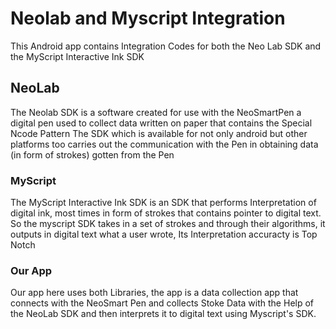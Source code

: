 # Neolab and Myscript Integration

This Android app contains Integration Codes for both the Neo Lab SDK and the MyScript Interactive Ink SDK

## NeoLab
The Neolab SDK is a software created for use with the NeoSmartPen a digital pen used to collect data written on paper that contains the Special Ncode Pattern
The SDK which is available for not only android but other platforms too carries out the communication with the Pen in obtaining data (in form of strokes) gotten from the Pen

### MyScript
The MyScript Interactive Ink SDK is an SDK that performs Interpretation of digital ink, most times in form of strokes that contains pointer to digital text.
So the myscript SDK takes in a set of strokes and through their algorithms, it outputs in digital text what a user wrote, Its Interpretation accuracty is Top Notch

### Our App
Our app here uses both Libraries, the app is a data collection app that connects with the NeoSmart Pen and collects Stoke Data with the Help of the NeoLab SDK and then interprets it to digital text using Myscript's SDK.